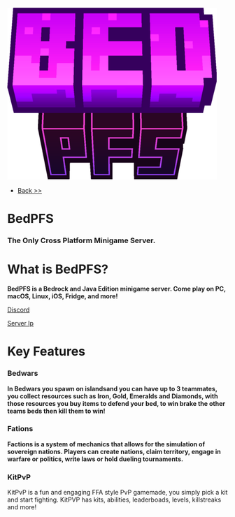 ![BedPFS logo](/images/BedPFSLR.png)

- [Back >>](/docs)

# BedPFS
### The Only Cross Platform Minigame Server.
# What is BedPFS?
**BedPFS is a Bedrock and Java Edition minigame server. 
Come play on PC, macOS, Linux, iOS, Fridge, and more!**

[Discord](/discord)

[Server Ip](/docs/join)

# Key Features
### Bedwars
**In Bedwars you spawn on islandsand you can have up to 3 teammates, you collect resources such as Iron, Gold, Emeralds and Diamonds, with those resources you buy items to defend your bed, to win brake the other teams beds then kill them to win!**

### Fations
**Factions is a system of mechanics that allows for the simulation of sovereign nations. Players can create nations, claim territory, engage in warfare or politics, write laws or hold dueling tournaments.**

### KitPvP
KitPvP is a fun and engaging FFA style PvP gamemade, you simply pick a kit and start fighting. KitPVP has kits, abilities, leaderboads, levels, killstreaks and more!
